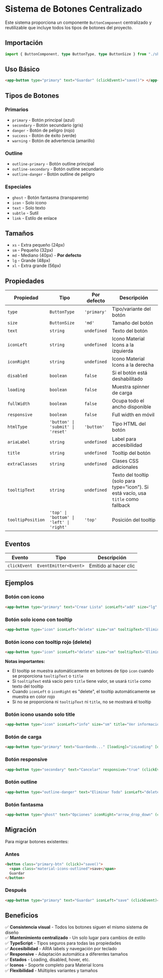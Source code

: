 # Sistema de Botones Centralizado

Este sistema proporciona un componente `ButtonComponent` centralizado y reutilizable que incluye todos los tipos de botones del proyecto.

## Importación

```typescript
import { ButtonComponent, type ButtonType, type ButtonSize } from "./shared/atomic/buttons";
```

## Uso Básico

```html
<app-button type="primary" text="Guardar" (clickEvent)="save()"> </app-button>
```

## Tipos de Botones

### Primarios

- `primary` - Botón principal (azul)
- `secondary` - Botón secundario (gris)
- `danger` - Botón de peligro (rojo)
- `success` - Botón de éxito (verde)
- `warning` - Botón de advertencia (amarillo)

### Outline

- `outline-primary` - Botón outline principal
- `outline-secondary` - Botón outline secundario
- `outline-danger` - Botón outline de peligro

### Especiales

- `ghost` - Botón fantasma (transparente)
- `icon` - Solo icono
- `text` - Solo texto
- `subtle` - Sutil
- `link` - Estilo de enlace

## Tamaños

- `xs` - Extra pequeño (24px)
- `sm` - Pequeño (32px)
- `md` - Mediano (40px) - **Por defecto**
- `lg` - Grande (48px)
- `xl` - Extra grande (56px)

## Propiedades

| Propiedad         | Tipo                                     | Por defecto | Descripción                                                                         |
| ----------------- | ---------------------------------------- | ----------- | ----------------------------------------------------------------------------------- |
| `type`            | `ButtonType`                             | `'primary'` | Tipo/variante del botón                                                             |
| `size`            | `ButtonSize`                             | `'md'`      | Tamaño del botón                                                                    |
| `text`            | `string`                                 | `undefined` | Texto del botón                                                                     |
| `iconLeft`        | `string`                                 | `undefined` | Icono Material Icons a la izquierda                                                 |
| `iconRight`       | `string`                                 | `undefined` | Icono Material Icons a la derecha                                                   |
| `disabled`        | `boolean`                                | `false`     | Si el botón está deshabilitado                                                      |
| `loading`         | `boolean`                                | `false`     | Muestra spinner de carga                                                            |
| `fullWidth`       | `boolean`                                | `false`     | Ocupa todo el ancho disponible                                                      |
| `responsive`      | `boolean`                                | `false`     | Full width en móvil                                                                 |
| `htmlType`        | `'button' \| 'submit' \| 'reset'`        | `'button'`  | Tipo HTML del botón                                                                 |
| `ariaLabel`       | `string`                                 | `undefined` | Label para accesibilidad                                                            |
| `title`           | `string`                                 | `undefined` | Tooltip del botón                                                                   |
| `extraClasses`    | `string`                                 | `undefined` | Clases CSS adicionales                                                              |
| `tooltipText`     | `string`                                 | `undefined` | Texto del tooltip (solo para type="icon"). Si está vacío, usa `title` como fallback |
| `tooltipPosition` | `'top' \| 'bottom' \| 'left' \| 'right'` | `'top'`     | Posición del tooltip                                                                |

## Eventos

| Evento       | Tipo                  | Descripción           |
| ------------ | --------------------- | --------------------- |
| `clickEvent` | `EventEmitter<Event>` | Emitido al hacer clic |

## Ejemplos

### Botón con icono

```html
<app-button type="primary" text="Crear Lista" iconLeft="add" size="lg" (clickEvent)="createList()"> </app-button>
```

### Botón solo icono con tooltip

```html
<app-button type="icon" iconLeft="delete" size="sm" tooltipText="Eliminar elemento" tooltipPosition="top" (clickEvent)="delete()"> </app-button>
```

### Botón icono con tooltip rojo (delete)

```html
<app-button type="icon" iconLeft="delete" size="sm" tooltipText="Eliminar permanentemente" tooltipPosition="bottom" (clickEvent)="delete()"> </app-button>
```

**Notas importantes:**

- El tooltip se muestra automáticamente en botones de tipo `icon` cuando se proporciona `tooltipText` o `title`
- Si `tooltipText` está vacío pero `title` tiene valor, se usará `title` como texto del tooltip
- Cuando `iconLeft` o `iconRight` es "delete", el tooltip automáticamente se muestra en color rojo
- Si no se proporciona ni `tooltipText` ni `title`, no se mostrará el tooltip

### Botón icono usando solo title

```html
<app-button type="icon" iconLeft="info" size="sm" title="Ver información" (clickEvent)="showInfo()"> </app-button>
```

### Botón de carga

```html
<app-button type="primary" text="Guardando..." [loading]="isLoading" [disabled]="isLoading" (clickEvent)="save()"> </app-button>
```

### Botón responsive

```html
<app-button type="secondary" text="Cancelar" responsive="true" (clickEvent)="cancel()"> </app-button>
```

### Botón outline

```html
<app-button type="outline-danger" text="Eliminar Todo" iconLeft="delete_sweep" (clickEvent)="deleteAll()"> </app-button>
```

### Botón fantasma

```html
<app-button type="ghost" text="Opciones" iconRight="arrow_drop_down" (clickEvent)="showOptions()"> </app-button>
```

## Migración

Para migrar botones existentes:

### Antes

```html
<button class="primary-btn" (click)="save()">
  <span class="material-icons-outlined">save</span>
  Guardar
</button>
```

### Después

```html
<app-button type="primary" text="Guardar" iconLeft="save" (clickEvent)="save()"> </app-button>
```

## Beneficios

✅ **Consistencia visual** - Todos los botones siguen el mismo sistema de diseño  
✅ **Mantenimiento centralizado** - Un solo lugar para cambios de estilo  
✅ **TypeScript** - Tipos seguros para todas las propiedades  
✅ **Accesibilidad** - ARIA labels y navegación por teclado  
✅ **Responsive** - Adaptación automática a diferentes tamaños  
✅ **Estados** - Loading, disabled, hover, etc.  
✅ **Iconos** - Soporte completo para Material Icons  
✅ **Flexibilidad** - Múltiples variantes y tamaños
